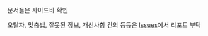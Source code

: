 문서들은 사이드바 확인

오탈자, 맞춤법, 잘못된 정보, 개선사항 건의 등등은 [Issues](https://github.com/DominoKorean/doc-blog/issues)에서 리포트 부탁